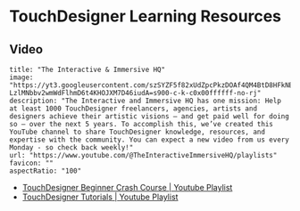 # TouchDesigner Learning Resources

## Video

```embed
title: "The Interactive & Immersive HQ"
image: "https://yt3.googleusercontent.com/szSYZF5f82xUdZpcPkzDOAf4QM4BtD8HFkNBxc-LzlMNbbv2wmWdFlhmD6t4KHOJXM7D46iudA=s900-c-k-c0x00ffffff-no-rj"
description: "The Interactive and Immersive HQ has one mission: Help at least 1000 TouchDesigner freelancers, agencies, artists and designers achieve their artistic visions – and get paid well for doing so – over the next 5 years. To accomplish this, we’ve created this YouTube channel to share TouchDesigner knowledge, resources, and expertise with the community. You can expect a new video from us every Monday - so check back weekly!"
url: "https://www.youtube.com/@TheInteractiveImmersiveHQ/playlists"
favicon: ""
aspectRatio: "100"
```

- [TouchDesigner Beginner Crash Course | Youtube Playlist](https://youtube.com/playlist?list=PLpuCjVEMQha9rjhDET3uuE0T3UeIcROJu)
- [TouchDesigner Tutorials | Youtube Playlist](https://youtube.com/playlist?list=PLpuCjVEMQha9_WchDzqG878GtsJd1uJ5s)

